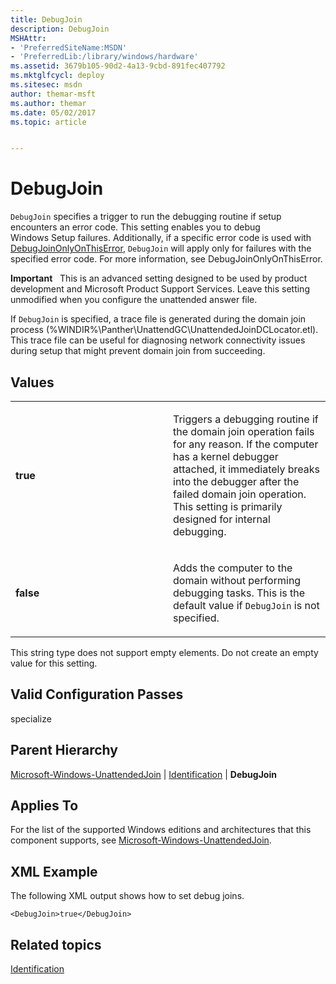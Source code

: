 ```yaml
---
title: DebugJoin
description: DebugJoin
MSHAttr:
- 'PreferredSiteName:MSDN'
- 'PreferredLib:/library/windows/hardware'
ms.assetid: 3679b105-90d2-4a13-9cbd-891fec407792
ms.mktglfcycl: deploy
ms.sitesec: msdn
author: themar-msft
ms.author: themar
ms.date: 05/02/2017
ms.topic: article


---
```


# DebugJoin


`DebugJoin` specifies a trigger to run the debugging routine if setup encounters an error code. This setting enables you to debug Windows Setup failures. Additionally, if a specific error code is used with [DebugJoinOnlyOnThisError](microsoft-windows-unattendedjoin-identification-debugjoinonlyonthiserror.md), `DebugJoin` will apply only for failures with the specified error code. For more information, see DebugJoinOnlyOnThisError.

**Important**  
This is an advanced setting designed to be used by product development and Microsoft Product Support Services. Leave this setting unmodified when you configure the unattended answer file.

If `DebugJoin` is specified, a trace file is generated during the domain join process (%WINDIR%\\Panther\\UnattendGC\\UnattendedJoinDCLocator.etl). This trace file can be useful for diagnosing network connectivity issues during setup that might prevent domain join from succeeding.

 

## Values


<table>
<colgroup>
<col width="50%" />
<col width="50%" />
</colgroup>
<tbody>
<tr class="odd">
<td><p><strong>true</strong></p></td>
<td><p>Triggers a debugging routine if the domain join operation fails for any reason. If the computer has a kernel debugger attached, it immediately breaks into the debugger after the failed domain join operation. This setting is primarily designed for internal debugging.</p></td>
</tr>
<tr class="even">
<td><p><strong>false</strong></p></td>
<td><p>Adds the computer to the domain without performing debugging tasks. This is the default value if <code>DebugJoin</code> is not specified.</p></td>
</tr>
</tbody>
</table>

 

This string type does not support empty elements. Do not create an empty value for this setting.

## Valid Configuration Passes


specialize

## Parent Hierarchy


[Microsoft-Windows-UnattendedJoin](microsoft-windows-unattendedjoin.md) | [Identification](microsoft-windows-unattendedjoin-identification.md) | **DebugJoin**

## Applies To


For the list of the supported Windows editions and architectures that this component supports, see [Microsoft-Windows-UnattendedJoin](microsoft-windows-unattendedjoin.md).

## XML Example


The following XML output shows how to set debug joins.

```
<DebugJoin>true</DebugJoin>
```

## Related topics


[Identification](microsoft-windows-unattendedjoin-identification.md)

 

 







